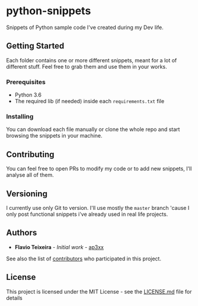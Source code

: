 
# python-snippets

Snippets of Python sample code I've created during my Dev life.

## Getting Started

Each folder contains one or more different snippets, meant for a lot of different stuff.
Feel free to grab them and use them in your works.

### Prerequisites

* Python 3.6
* The required lib (if needed) inside each `requirements.txt` file

### Installing

You can download each file manually or clone the whole repo and start browsing the snippets in your machine.

## Contributing

You can feel free to open PRs to modify my code or to add new snippets, I'll analyse all of them. 

## Versioning

I currently use only Git to version.
I'll use mostly the `master` branch 'cause I only post functional snippets i've already used in real life projects.

## Authors

* **Flavio Teixeira** - *Initial work* - [ap3xx](https://github.com/ap3xx)

See also the list of [contributors](https://github.com/your/project/contributors) who participated in this project.

## License

This project is licensed under the MIT License - see the [LICENSE.md](LICENSE.md) file for details
